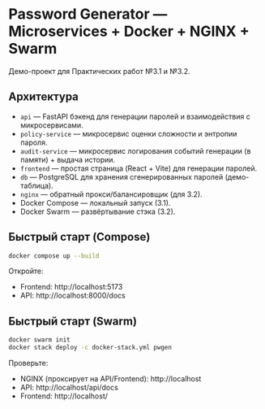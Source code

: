 # Password Generator — Microservices + Docker + NGINX + Swarm

Демо-проект для Практических работ №3.1 и №3.2.

## Архитектура

- `api` — FastAPI бэкенд для генерации паролей и взаимодействия с микросервисами.
- `policy-service` — микросервис оценки сложности и энтропии пароля.
- `audit-service` — микросервис логирования событий генерации (в памяти) + выдача истории.
- `frontend` — простая страница (React + Vite) для генерации паролей.
- `db` — PostgreSQL для хранения сгенерированных паролей (демо-таблица).
- `nginx` — обратный прокси/балансировщик (для 3.2).
- Docker Compose — локальный запуск (3.1).
- Docker Swarm — развёртывание стэка (3.2).

## Быстрый старт (Compose)

```bash
docker compose up --build
```

Откройте:
- Frontend: http://localhost:5173
- API: http://localhost:8000/docs

## Быстрый старт (Swarm)

```bash
docker swarm init
docker stack deploy -c docker-stack.yml pwgen
```

Проверьте:
- NGINX (проксирует на API/Frontend): http://localhost
- API: http://localhost/api/docs
- Frontend: http://localhost/